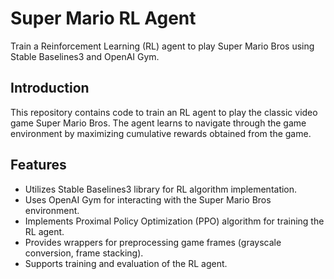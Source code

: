 # Super Mario RL Agent

Train a Reinforcement Learning (RL) agent to play Super Mario Bros using Stable Baselines3 and OpenAI Gym.

## Introduction

This repository contains code to train an RL agent to play the classic video game Super Mario Bros.
The agent learns to navigate through the game environment by maximizing cumulative rewards obtained from the game.

## Features

- Utilizes Stable Baselines3 library for RL algorithm implementation.
- Uses OpenAI Gym for interacting with the Super Mario Bros environment.
- Implements Proximal Policy Optimization (PPO) algorithm for training the RL agent.
- Provides wrappers for preprocessing game frames (grayscale conversion, frame stacking).
- Supports training and evaluation of the RL agent.
  
